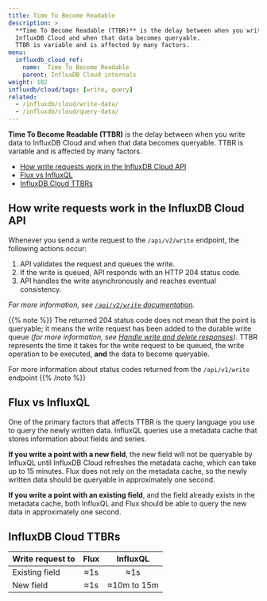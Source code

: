 ```yaml
---
title: Time To Become Readable
description: >
  **Time To Become Readable (TTBR)** is the delay between when you write data to
  InfluxDB Cloud and when that data becomes queryable.
  TTBR is variable and is affected by many factors.
menu:
  influxdb_cloud_ref:
    name:  Time To Become Readable
    parent: InfluxDB Cloud internals
weight: 102
influxdb/cloud/tags: [write, query]
related:
  - /influxdb/cloud/write-data/
  - /influxdb/cloud/query-data/
---
```


**Time To Become Readable (TTBR)** is the delay between when you write data to
InfluxDB Cloud and when that data becomes queryable.
TTBR is variable and is affected by many factors.

- [How write requests work in the InfluxDB Cloud API](#how-write-requests-work-in-the-influxdb-cloud-api)
- [Flux vs InfluxQL](#flux-vs-influxql)
- [InfluxDB Cloud TTBRs](#influxdb-cloud-ttbrs)

## How write requests work in the InfluxDB Cloud API

Whenever you send a write request to the `/api/v2/write` endpoint, the following actions occur:

1. API validates the request and queues the write.
2. If the write is queued, API responds with an HTTP 204 status code.
3. API handles the write asynchronously and reaches eventual consistency.

_For more information, see [`/api/v2/write` documentation](/influxdb/cloud/api/#operation/PostWrite)._

{{% note %}}
The returned 204 status code does not mean that the point is queryable;
it means the write request has been added to the durable write queue
_(for more information, see
[Handle write and delete responses](/influxdb/cloud/write-data/troubleshoot/#handle-write-and-delete-responses))_.
TTBR represents the time it takes for the write request to be queued,
the write operation to be executed, **and** the data to become queryable.

For more information about status codes returned from the `/api/v1/write` endpoint
{{% /note %}}

## Flux vs InfluxQL

One of the primary factors that affects TTBR is the query language you use to
query the newly written data. InfluxQL queries use a metadata cache that stores
information about fields and series.

**If you write a point with a new field**, the new field will not be queryable
by InfluxQL until InfluxDB Cloud refreshes the metadata cache, which can take up
to 15 minutes. Flux does not rely on the metadata cache, so the newly written
data should be queryable in approximately one second.

**If you write a point with an existing field**, and the field already exists in 
the metadata cache, both InfluxQL and Flux should be able to query the new data
in approximately one second.

## InfluxDB Cloud TTBRs

| Write request to   | Flux |      InfluxQL      |
| :------------- | :--: | :----------------: |
| Existing field | ≈1s  |        ≈1s         |
| New field      | ≈1s  | ≈10m to 15m |
